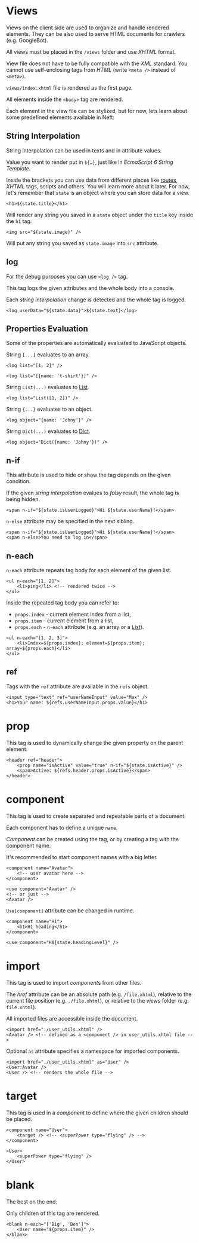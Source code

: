 # Views

Views on the client side are used to organize and handle rendered elements.
They can be also used to serve HTML documents for crawlers (e.g. GoogleBot).

All views must be placed in the `/views` folder and use *XHTML* format.

View file does not have to be fully compatible with the *XML* standard. You cannot use self-enclosing tags from *HTML* (write `<meta />` instead of `<meta>`).

`views/index.xhtml` file is rendered as the first page.

All elements inside the `<body>` tag are rendered.

Each element in the view file can be stylized, but for now, lets learn about some predefined elements available in Neft:

## String Interpolation

String interpolation can be used in texts and in attribute values.

Value you want to render put in `${…}`, just like in *EcmaScript 6 String Template*.

Inside the brackets you can use data from different places like [routes](/routing.md), *XHTML* tags, scripts and others. You will learn more about it later. For now, let's remember that `state` is an object where you can store data for a view.

```xhtml
<h1>${state.title}</h1>
```

Will render any string you saved in a `state` object under the `title` key inside the `h1` tag.

```xhtml
<img src="${state.image}" />
```

Will put any string you saved as `state.image` into `src` attribute.

## log

For the debug purposes you can use `<log />` tag.

This tag logs the given attributes and the whole body into a console.

Each *string interpolation* change is detected and the whole tag is logged.

```xhtml
<log userData="${state.data}">${state.text}</log>
```

## Properties Evaluation

Some of the properties are automatically evaluated to JavaScript objects.

String `[...]` evaluates to an array.
```xhtml
<log list="[1, 2]" />
```
```xhtml
<log list="[{name: 't-shirt'}]" />
```

String `List(...)` evaluates to [List](/data-binding.html#list).
```xhtml
<log list="List([1, 2])" />
```

String `{...}` evaluates to an object.
```xhtml
<log object="{name: 'Johny'}" />
```

String `Dict(...)` evaluates to [Dict](/data-binding.html#dict).
```xhtml
<log object="Dict({name: 'Johny'})" />
```

## n-if

This attribute is used to hide or show the tag depends on the given condition.

If the given *string interpolation* evalues to *falsy* result,
the whole tag is being hidden.

```xhtml
<span n-if="${state.isUserLogged}">Hi ${state.userName}!</span>
```

`n-else` attribute may be specified in the next sibling.

```xhtml
<span n-if="${state.isUserLogged}">Hi ${state.userName}!</span>
<span n-else>You need to log in</span>
```

## n-each

`n-each` attribute repeats tag body for each element of the given list.

```xhtml
<ul n-each="[1, 2]">
    <li>ping</li> <!-- rendered twice -->
</ul>
```

Inside the repeated tag body you can refer to:
 - `props.index` - current element index from a list,
 - `props.item` - current element from a list,
 - `props.each` - `n-each` attribute (e.g. an array or a [List](/api/list.html)).

```xhtml
<ul n-each="[1, 2, 3]">
    <li>Index=${props.index}; element=${props.item}; array=${props.each}</li>
</ul>
```

## ref

Tags with the `ref` attribute are available in the `refs` object.

```xhtml
<input type="text" ref="userNameInput" value="Max" />
<h1>Your name: ${refs.userNameInput.props.value}</h1>
```

# prop

This tag is used to dynamically change the given property on the parent element.

```xhtml
<header ref="header">
    <prop name="isActive" value="true" n-if="${state.isActive}" />
    <span>Active: ${refs.header.props.isActive}</span>
</header>
```

# component

This tag is used to create separated and repeatable parts of a document.

Each component has to define a unique `name`.

*Component* can be created using the *<use />* tag,
or by creating a tag with the component name.

It's recommended to start component names with a big letter.

```xhtml
<component name="Avatar">
    <!-- user avatar here -->
</component>

<use component="Avatar" />
<!-- or just -->
<Avatar />
```

`Use[component]` attribute can be changed in runtime.

```xhtml
<component name="H1">
    <h1>H1 heading</h1>
</component>

<use component="H${state.headingLevel}" />
```

# import

This tag is used to import *component*s from other files.

The *href* attribute can be an absolute path (e.g. `/file.xhtml`),
relative to the current file position (e.g. `./file.xhtml`), or
relative to the *views* folder (e.g. `file.xhtml`).

All imported files are accessible inside the document.

```xhtml
<import href="./user_utils.xhtml" />
<Avatar /> <!-- defined as a <component /> in user_utils.xhtml file -->
```

Optional `as` attribute specifies a namespace for imported components.

```xhtml
<import href="./user_utils.xhtml" as="User" />
<User:Avatar />
<User /> <!-- renders the whole file -->
```

# target

This tag is used in a *component* to define where the given children should be placed.

```xhtml
<component name="User">
    <target /> <!-- <superPower type="flying" /> -->
</component>

<User>
    <superPower type="flying" />
</User>
```

# blank

The best on the end.

Only children of this tag are rendered.

```xhtml
<blank n-each="['Big', 'Ben']">
    <User name="${props.item}" />
</blank>
```
